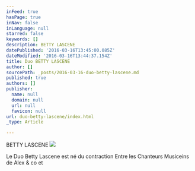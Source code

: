 ```yaml
---
inFeed: true
hasPage: true
inNav: false
inLanguage: null
starred: false
keywords: []
description: BETTY LASCENE
datePublished: '2016-03-16T13:45:00.085Z'
dateModified: '2016-03-16T13:44:37.154Z'
title: Duo BETTY LASCENE
author: []
sourcePath: _posts/2016-03-16-duo-betty-lascene.md
published: true
authors: []
publisher:
  name: null
  domain: null
  url: null
  favicon: null
url: duo-betty-lascene/index.html
_type: Article

---
```

BETTY LASCENE
![](https://s3-us-west-2.amazonaws.com/the-grid-img/p/79101587196b55046522a30d735168131ae35600.jpg)

Le Duo Betty Lascene est né du contraction Entre les Chanteurs Musiceins de Alex & co et